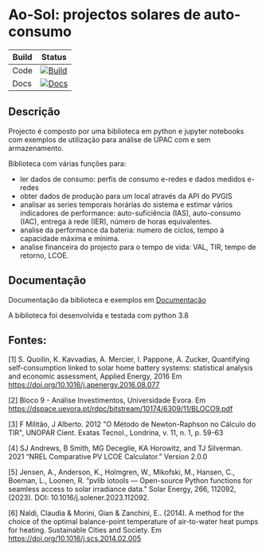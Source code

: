# Ao-Sol: projectos solares de auto-consumo

| Build | Status  |
| ---- | ------ |
| Code | [![Build](https://github.com/mig-l-f/ao-sol/actions/workflows/python-package.yml/badge.svg)](https://github.com/mig-l-f/ao-sol/actions/workflows/python-package.yml) |
| Docs | [![Docs](https://readthedocs.org/projects/ao-sol/badge/?version=latest&style=flat)](https://ao-sol.readthedocs.io/pt/latest/index.html) |


## Descrição

Projecto é composto por uma biblioteca em python e jupyter notebooks com exemplos de utilização para análise de UPAC com e sem armazenamento.

Biblioteca com várias funções para:
- ler dados de consumo: perfis de consumo e-redes e dados medidos e-redes
- obter dados de produção para um local através da API do PVGIS
- analisar as series temporais horárias do sistema e estimar vários indicadores de performance: auto-suficiência (IAS), auto-consumo (IAC), entrega à rede (IER), número de horas equivalentes.
- analise da performance da bateria: numero de ciclos, tempo à capacidade máxima e mínima.
- analise financeira do projecto para o tempo de vida: VAL, TIR, tempo de retorno, LCOE.

## Documentação

Documentação da biblioteca e exemplos em [Documentação](https://ao-sol.readthedocs.io)

A biblioteca foi desenvolvida e testada com python 3.8

## Fontes:

<a id="1">[1]</a> 
S. Quoilin, K. Kavvadias, A. Mercier, I. Pappone, A. Zucker, 
Quantifying self-consumption linked to solar home battery systems: statistical analysis and economic assessment, 
Applied Energy, 2016
Em https://doi.org/10.1016/j.apenergy.2016.08.077

<a id="2">[2]</a> 
Bloco 9 - Análise Investimentos, Universidade Evora.
Em https://dspace.uevora.pt/rdpc/bitstream/10174/6309/11/BLOCO9.pdf

<a id="3">[3]</a> 
F Militão, J Alberto. 2012 
"O Método de Newton-Raphson no Cálculo do TIR", 
UNOPAR Cient. Exatas Tecnol., Londrina, v. 11, n. 1, p. 59-63

<a id="4">[4]</a> 
SJ Andrews, B Smith, MG Deceglie, KA Horowitz, and TJ Silverman. 2021
“NREL Comparative PV LCOE Calculator.” 
Version 2.0.0

<a id="5">[5]</a>
Jensen, A., Anderson, K., Holmgren, W., Mikofski, M., Hansen, C., Boeman, L., Loonen, R. “pvlib iotools — Open-source Python functions for seamless access to solar irradiance data.” Solar Energy, 266, 112092, (2023). DOI: 10.1016/j.solener.2023.112092.

<a id="6">[6]</a>
Naldi, Claudia & Morini, Gian & Zanchini, E.. (2014). A method for the choice of the optimal balance-point temperature of air-to-water heat pumps for heating. Sustainable Cities and Society. Em https://doi.org/10.1016/j.scs.2014.02.005